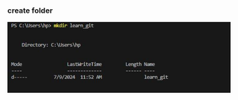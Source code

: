 ### create folder
![createfolder](https://github.com/paul-ace474/learn_git/blob/main/Create%20folder%20img.JPG?raw=true)
